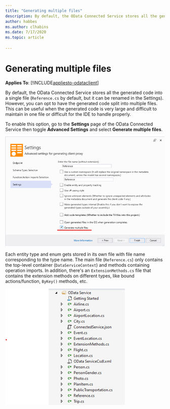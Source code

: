 ```yaml
---
title: "Generating multiple files"
description: By default, the OData Connected Service stores all the generated code into a single file. However, you can opt to have the generated code split into multiple files
author: habbes
ms.author: clhabins
ms.date: 7/17/2020
ms.topic: article
 
---
```

# Generating multiple files

**Applies To**: [!INCLUDE[appliesto-odataclient](../includes/appliesto-odataclient-v7.md)]

By default, the OData Connected Service stores all the generated code into a single file (`Reference.cs` by default, but it can be renamed in the Settings). However, you can opt to have the generated code split into multiple files. This can be useful when the generated code is very large and difficult to maintain in one file or difficult for the IDE to handle properly.

To enable this option, go to the **Settings** page of the OData Connected Service then toggle **Advanced Settings** and select **Generate multiple files**.

![Generate Multiple Files setting](../assets/2020-07-17-OCS-generate-multiple-files-setting.png)

Each entity type and enum gets stored in its own file with file name corresponding to the type name. The main file (`Reference.cs`) only contains the top-level container (`DataServiceContext`) and methods containing operation imports. In addition, there's an `ExtensionMethods.cs` file that contains the extension methods on different types, like bound actions/function, `ByKey()` methods, etc.


![Multiple generated files](../assets/2020-07-17-OCS-multiple-generated-files.png)